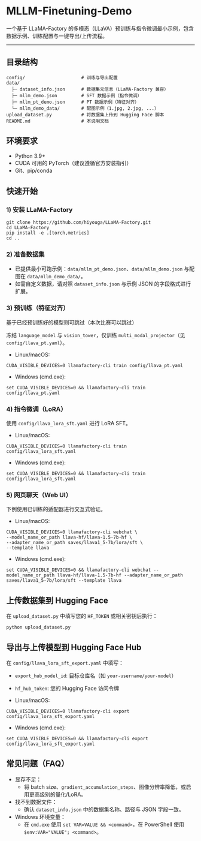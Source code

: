 # MLLM-Finetuning-Demo

一个基于 LLaMA-Factory 的多模态（LLaVA）预训练与指令微调最小示例，包含数据示例、训练配置与一键导出/上传流程。

---

## 目录结构

```text
config/                     # 训练与导出配置
data/
  ├─ dataset_info.json      # 数据集元信息（LLaMA-Factory 兼容）
  ├─ mllm_demo.json         # SFT 数据示例（指令微调）
  ├─ mllm_pt_demo.json      # PT 数据示例（特征对齐）
  └─ mllm_demo_data/        # 配图示例（1.jpg, 2.jpg, ...）
upload_dataset.py           # 将数据集上传到 Hugging Face 脚本
README.md                   # 本说明文档
```

## 环境要求

- Python 3.9+
- CUDA 可用的 PyTorch（建议遵循官方安装指引）
- Git、pip/conda

## 快速开始

### 1) 安装 LLaMA-Factory

```shell
git clone https://github.com/hiyouga/LLaMA-Factory.git
cd LLaMA-Factory
pip install -e .[torch,metrics]
cd ..
```

### 2) 准备数据集

- 已提供最小可跑示例：`data/mllm_pt_demo.json`、`data/mllm_demo.json` 与配图在 `data/mllm_demo_data/`。
- 如需自定义数据，请对照 `dataset_info.json` 与示例 JSON 的字段格式进行扩展。

### 3) 预训练（特征对齐）

基于已经预训练好的模型则可跳过（本次比赛可以跳过）

冻结 `language_model` 与 `vision_tower`，仅训练 `multi_modal_projector`（见 `config/llava_pt.yaml`）。

- Linux/macOS:
```shell
CUDA_VISIBLE_DEVICES=0 llamafactory-cli train config/llava_pt.yaml
```

- Windows (cmd.exe):
```shell
set CUDA_VISIBLE_DEVICES=0 && llamafactory-cli train config/llava_pt.yaml
```

### 4) 指令微调（LoRA）

使用 `config/llava_lora_sft.yaml` 进行 LoRA SFT。

- Linux/macOS:
```shell
CUDA_VISIBLE_DEVICES=0 llamafactory-cli train config/llava_lora_sft.yaml
```

- Windows (cmd.exe):
```shell
set CUDA_VISIBLE_DEVICES=0 && llamafactory-cli train config/llava_lora_sft.yaml
```

### 5) 网页聊天（Web UI）

下例使用已训练的适配器进行交互式验证。

- Linux/macOS:
```shell
CUDA_VISIBLE_DEVICES=0 llamafactory-cli webchat \
--model_name_or_path llava-hf/llava-1.5-7b-hf \
--adapter_name_or_path saves/llava1_5-7b/lora/sft \
--template llava
```

- Windows (cmd.exe):
```shell
set CUDA_VISIBLE_DEVICES=0 && llamafactory-cli webchat --model_name_or_path llava-hf/llava-1.5-7b-hf --adapter_name_or_path saves/llava1_5-7b/lora/sft --template llava
```

## 上传数据集到 Hugging Face

在 `upload_dataset.py` 中填写您的 `HF_TOKEN` 或相关密钥后执行：

```shell
python upload_dataset.py
```

## 导出与上传模型到 Hugging Face Hub

在 `config/llava_lora_sft_export.yaml` 中填写：

- `export_hub_model_id`: 目标仓库名（如 `your-username/your-model`）
- `hf_hub_token`: 您的 Hugging Face 访问令牌

- Linux/macOS:
```shell
CUDA_VISIBLE_DEVICES=0 llamafactory-cli export config/llava_lora_sft_export.yaml
```

- Windows (cmd.exe):
```shell
set CUDA_VISIBLE_DEVICES=0 && llamafactory-cli export config/llava_lora_sft_export.yaml
```

## 常见问题（FAQ）

- 显存不足：
  - 将 batch size、`gradient_accumulation_steps`、图像分辨率降低，或启用更高级别的量化/LoRA。
- 找不到数据文件：
  - 确认 `dataset_info.json` 中的数据集名称、路径与 JSON 字段一致。
- Windows 环境变量：
  - 在 `cmd.exe` 使用 `set VAR=VALUE && <command>`，在 PowerShell 使用 `$env:VAR="VALUE"; <command>`。


